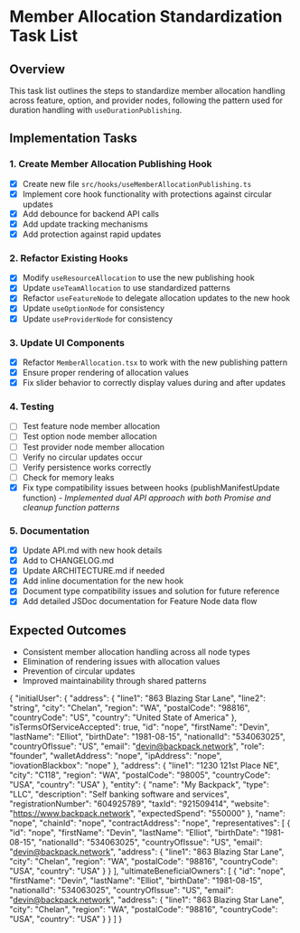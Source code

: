 # Member Allocation Standardization Task List

## Overview
This task list outlines the steps to standardize member allocation handling across feature, option, and provider nodes, following the pattern used for duration handling with `useDurationPublishing`.

## Implementation Tasks

### 1. Create Member Allocation Publishing Hook
- [x] Create new file `src/hooks/useMemberAllocationPublishing.ts` 
- [x] Implement core hook functionality with protections against circular updates
- [x] Add debounce for backend API calls
- [x] Add update tracking mechanisms
- [x] Add protection against rapid updates

### 2. Refactor Existing Hooks
- [x] Modify `useResourceAllocation` to use the new publishing hook
- [x] Update `useTeamAllocation` to use standardized patterns
- [x] Refactor `useFeatureNode` to delegate allocation updates to the new hook
- [x] Update `useOptionNode` for consistency
- [x] Update `useProviderNode` for consistency

### 3. Update UI Components
- [x] Refactor `MemberAllocation.tsx` to work with the new publishing pattern
- [x] Ensure proper rendering of allocation values
- [x] Fix slider behavior to correctly display values during and after updates

### 4. Testing
- [ ] Test feature node member allocation
- [ ] Test option node member allocation
- [ ] Test provider node member allocation
- [ ] Verify no circular updates occur
- [ ] Verify persistence works correctly
- [ ] Check for memory leaks
- [x] Fix type compatibility issues between hooks (publishManifestUpdate function) - *Implemented dual API approach with both Promise and cleanup function patterns*

### 5. Documentation
- [x] Update API.md with new hook details
- [x] Add to CHANGELOG.md
- [x] Update ARCHITECTURE.md if needed
- [x] Add inline documentation for the new hook
- [x] Document type compatibility issues and solution for future reference
- [x] Add detailed JSDoc documentation for Feature Node data flow

## Expected Outcomes
- Consistent member allocation handling across all node types
- Elimination of rendering issues with allocation values
- Prevention of circular updates
- Improved maintainability through shared patterns 


{
    "initialUser": {
        "address": {
            "line1": "863 Blazing Star Lane",
            "line2": "string",
            "city": "Chelan",
            "region": "WA",
            "postalCode": "98816",
            "countryCode": "US",
            "country": "United State of America"
        },
        "isTermsOfServiceAccepted": true,
        "id": "nope",
        "firstName": "Devin",
        "lastName": "Elliot",
        "birthDate": "1981-08-15",
        "nationalId": "534063025",
        "countryOfIssue": "US",
        "email": "devin@backpack.network",
        "role": "founder",
        "walletAddress": "nope",
        "ipAddress": "nope",
        "iovationBlackbox": "nope"
    },
    "address": {
        "line1": "1230 121st Place NE",
        "city": "C118",
        "region": "WA",
        "postalCode": "98005",
        "countryCode": "USA",
        "country": "USA"
    },
    "entity": {
        "name": "My Backpack",
        "type": "LLC",
        "description": "Self banking software and services",
        "registrationNumber": "604925789",
        "taxId": "921509414",
        "website": "https://www.backpack.network",
        "expectedSpend": "550000"
    },
    "name": "nope",
    "chainId": "nope",
    "contractAddress": "nope",
    "representatives": [
        {
            "id": "nope",
            "firstName": "Devin",
            "lastName": "Elliot",
            "birthDate": "1981-08-15",
            "nationalId": "534063025",
            "countryOfIssue": "US",
            "email": "devin@backpack.network",
            "address": {
                "line1": "863 Blazing Star Lane",
                "city": "Chelan",
                "region": "WA",
                "postalCode": "98816",
                "countryCode": "USA",
                "country": "USA"
            }
        }
    ],
    "ultimateBeneficialOwners": [
        {
            "id": "nope",
            "firstName": "Devin",
            "lastName": "Elliot",
            "birthDate": "1981-08-15",
            "nationalId": "534063025",
            "countryOfIssue": "US",
            "email": "devin@backpack.network",
            "address": {
                "line1": "863 Blazing Star Lane",
                "city": "Chelan",
                "region": "WA",
                "postalCode": "98816",
                "countryCode": "USA",
                "country": "USA"
            }
        }
    ]
}
